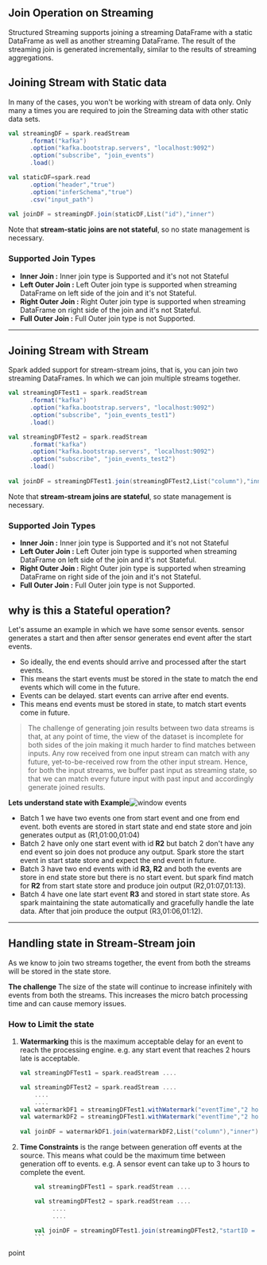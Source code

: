 ## Join Operation on Streaming
Structured Streaming supports joining a streaming DataFrame with a static DataFrame as well as another streaming DataFrame. The result of the streaming join is generated incrementally, similar to the results of streaming aggregations.

## Joining Stream with Static data
In many of the cases, you won't be working with stream of data only. Only many a times you are required to join the Streaming data with other static data sets.

```scala
val streamingDF = spark.readStream
      .format("kafka")
      .option("kafka.bootstrap.servers", "localhost:9092")
      .option("subscribe", "join_events")
      .load()

val staticDF=spark.read
      .option("header","true")
      .option("inferSchema","true")
      .csv("input_path")
      
val joinDF = streamingDF.join(staticDF,List("id"),"inner")
```
Note that **stream-static joins are not stateful**, so no state management is necessary.

### Supported Join Types

 - **Inner Join :**  Inner join type is Supported and it's not not Stateful
 - **Left Outer Join :** Left Outer join type is supported when streaming DataFrame on left side of the join and it's not Stateful.
 - **Right Outer Join :** Right Outer join type is supported when streaming DataFrame on right side of the join and it's not Stateful.
 - **Full Outer Join :** Full Outer join type is not Supported.

-----
## Joining Stream with Stream
Spark added support for stream-stream joins, that is, you can join two streaming DataFrames. In which we can join multiple streams together.

```scala
val streamingDFTest1 = spark.readStream
      .format("kafka")
      .option("kafka.bootstrap.servers", "localhost:9092")
      .option("subscribe", "join_events_test1")
      .load()

val streamingDFTest2 = spark.readStream
      .format("kafka")
      .option("kafka.bootstrap.servers", "localhost:9092")
      .option("subscribe", "join_events_test2")
      .load()
      
val joinDF = streamingDFTest1.join(streamingDFTest2,List("column"),"inner")
```
Note that **stream-stream joins are stateful**, so state management is necessary.

### Supported Join Types

 - **Inner Join :**  Inner join type is Supported and it's not not Stateful
 - **Left Outer Join :** Left Outer join type is supported when streaming DataFrame on left side of the join and it's not Stateful.
 - **Right Outer Join :** Right Outer join type is supported when streaming DataFrame on right side of the join and it's not Stateful.
 - **Full Outer Join :** Full Outer join type is not Supported.

## why is this a Stateful operation?
Let's assume an example in which we have some sensor events. sensor generates a start and then after sensor generates end event after the start events.

 - So ideally, the end events should arrive and processed after the start events.
 - This means the start events must be stored in the state to match the end events which will come in the future.
 - Events can be delayed. start events can arrive after end events.
 - This means end events must be stored in state, to match start events come in future.

> The challenge of generating join results between two data streams is that, at any point of time, the view of the dataset is incomplete for both sides of the join making it much harder to find matches between inputs. Any row received from one input stream can match with any future, yet-to-be-received row from the other input stream. Hence, for both the input streams, we buffer past input as streaming state, so that we can match every future input with past input and accordingly generate joined results.

**Lets understand state with Example**![window events](https://github.com/gurditsingh/blog/blob/gh-pages/_screenshots/join_stream.jpg?raw=true)

 - Batch 1 we have two events one from start event and one from end event. both events are stored in start state and end state store and join generates output as (R1,01:00,01:04) 
 - Batch 2 have only one start event with id **R2** but batch 2 don't have any end event so join does not produce any output. Spark store the start event in start state store and expect the end event in future.
 - Batch 3 have two end events with id **R3, R2** and both the events are store in end state store but there is no start event. but spark find match for **R2** from start state store and produce join output (R2,01:07,01:13).
 - Batch 4 have one late start event **R3** and stored in start state store. As spark maintaining the state automatically and gracefully handle the late data. After that join produce the output (R3,01:06,01:12).

----

## Handling state in Stream-Stream join
As we know to join two streams together, the event from both the streams will be stored in the state store.

**The challenge**  The size of the state will continue to increase infinitely with events from both the streams. This increases the micro batch processing time and can cause memory issues.

### How to Limit the state

 1. **Watermarking** this is the maximum acceptable delay for an event to reach the processing engine. e.g. any start event that reaches 2 hours late is acceptable.
	 ```scala
	val streamingDFTest1 = spark.readStream ....

	val streamingDFTest2 = spark.readStream ....
	     .... 
	     ....
	val watermarkDF1 = streamingDFTest1.withWatermark("eventTime","2 hours")
	val watermarkDF2 = streamingDFTest1.withWatermark("eventTime","2 hours")
	      
	val joinDF = watermarkDF1.join(watermarkDF2,List("column"),"inner")
	```

 2. **Time Constraints** is the range between generation off events at the source. This means what could be the maximum time between generation off to events. e.g. A sensor event can take up to 3 hours to complete the event.
 
	```scala
		val streamingDFTest1 = spark.readStream ....

		val streamingDFTest2 = spark.readStream ....
		     .... 
		     ....

		val joinDF = streamingDFTest1.join(streamingDFTest2,"startID = endID AND endTime <= startTime + interval 3 hours")
		```

point
<!--stackedit_data:
eyJoaXN0b3J5IjpbLTIwMjA5ODcyMjQsLTE5NDQ2Nzc0NDAsMT
Y3Mjg4MzczMSwtNzQ1NTg0NzEzLC02NDcyOTk2NzgsNDA4MjAz
NDg2LC0xOTQ4NDUzOTY1LDY2MzUzNDg2OCwzNjA0ODA2ODAsMT
AxODEwMDIxMywxNTYyNzc1NTY3LDU0NTExNjMyMywxNjkzMzg5
NjU5LC0zNTkxNDUzNTksNDc2NDM1MDQ3LC0xMTc1NTM2ODc5LD
YyOTgwMjc3Myw2MjQ2MjAyMTAsMTE5OTMxNDU2MiwtMTI5NTQw
MTQ2OF19
-->
